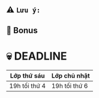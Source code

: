 
## :warning: `Lưu ý:`
## :gift: Bonus
 

# :skull: DEADLINE
Lớp thứ sáu  | Lớp chủ nhật
------------- | -------------
19h tối thứ 4  | 19h tối thứ 6
